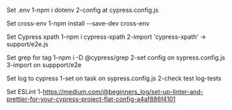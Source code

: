 Set .env
    1-npm i dotenv
    2-config at cypress.config.js

Set cross-env
    1-npm install --save-dev cross-env

Set Cypress xpath
    1-npm i cypress-xpath
    2-import 'cypress-xpath' -> support/e2e.js

Set grep for tag
    1-npm i -D @cypress/grep
    2-set config on sypress.config.js
    3-import on suppport/e2e

Set log to cypress
    1-set on task on sypress.config.js
    2-check test log-tests

Set ESLint
    1-https://medium.com/@beginners_log/set-up-linter-and-prettier-for-your-cypress-project-flat-config-a4af886f4101    